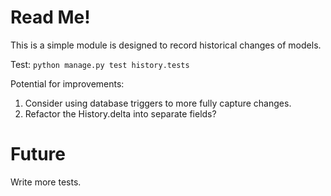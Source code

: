 # Read Me! #

This is a simple module is designed to record historical changes of models.

Test:
  `python manage.py test history.tests`

Potential for improvements:
  1. Consider using database triggers to more fully capture changes.
  2. Refactor the History.delta into separate fields?

# Future #

Write more tests.
